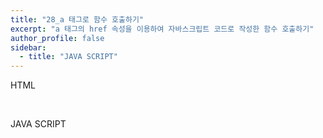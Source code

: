 ```yaml
---
title: "28_a 태그로 함수 호출하기"
excerpt: "a 태그의 href 속성을 이용하여 자바스크립트 코드로 작성한 함수 호출하기"
author_profile: false
sidebar:
  - title: "JAVA SCRIPT"
---
```

HTML<br>
<script src="https://gist.github.com/nyj001012/6ba0e75b0f9b06fcf9cc58906f7c7f69.js"></script><br>
JAVA SCRIPT<br>
<script src="https://gist.github.com/nyj001012/3fba59b0275cf9ed398a9aa36b295839.js"></script>
